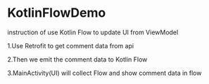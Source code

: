 # KotlinFlowDemo

instruction of use Kotlin Flow to update UI from ViewModel

1.Use Retrofit to get comment data from api

2.Then we emit the comment data to Kotlin Flow

3.MainActivity(UI) will collect Flow and show comment data in flow
